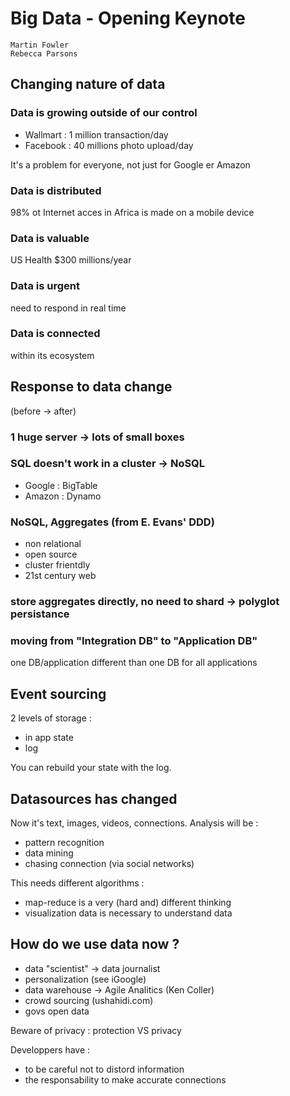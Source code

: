 # Big Data - Opening Keynote
    Martin Fowler
    Rebecca Parsons

## Changing nature of data
### Data is growing outside of our control
* Wallmart : 1 million transaction/day
* Facebook : 40 millions photo upload/day

It's a problem for everyone, not just for Google er Amazon

### Data is distributed
98% ot Internet acces in Africa is made on a mobile device

### Data is valuable
US Health $300 millions/year

### Data is urgent
need to respond in real time

### Data is connected
within its ecosystem


## Response to data change
(before -> after)

### 1 huge server -> lots of small boxes

### SQL doesn't work in a cluster -> NoSQL
* Google : BigTable
* Amazon : Dynamo

### NoSQL, Aggregates (from E. Evans' DDD)
* non relational
* open source
* cluster frientdly
* 21st century web

### store aggregates directly, no need to shard -> polyglot persistance

### moving from "Integration DB" to "Application DB"
one DB/application different than one DB for all applications


## Event sourcing
2 levels of storage :
* in app state
* log

You can rebuild your state with the log.

## Datasources has changed
Now it's text, images, videos, connections.
Analysis will be :
* pattern recognition
* data mining
* chasing connection (via social networks)

This needs different algorithms :
* map-reduce is a very (hard and) different thinking
* visualization data is necessary to understand data

## How do we use data now ?
* data "scientist" -> data journalist
* personalization (see iGoogle)
* data warehouse -> Agile Analitics (Ken Coller)
* crowd sourcing (ushahidi.com)
* govs open data

Beware of privacy : protection VS privacy

Developpers have :
* to be careful not to distord information
* the responsability to make accurate connections

